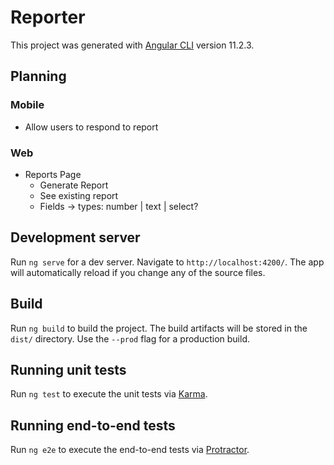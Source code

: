 # Reporter

This project was generated with [Angular CLI](https://github.com/angular/angular-cli) version 11.2.3.

## Planning

### Mobile

 - Allow users to respond to report

### Web

 - Reports Page
   - Generate Report
   - See existing report
   - Fields -> types: number | text | select?



## Development server

Run `ng serve` for a dev server. Navigate to `http://localhost:4200/`. The app will automatically reload if you change any of the source files.

## Build

Run `ng build` to build the project. The build artifacts will be stored in the `dist/` directory. Use the `--prod` flag for a production build.

## Running unit tests

Run `ng test` to execute the unit tests via [Karma](https://karma-runner.github.io).

## Running end-to-end tests

Run `ng e2e` to execute the end-to-end tests via [Protractor](http://www.protractortest.org/).
